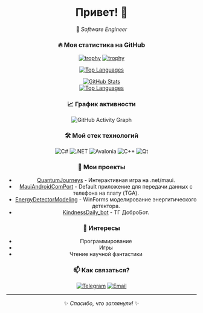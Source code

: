 <div align="center">

# Привет! 👋  
🚀 *Software Engineer*  

### 🔥 **Моя статистика на GitHub**  
[![trophy](https://github-profile-trophy.vercel.app/?username=AndrewChebotarev)](https://github.com/ryo-ma/github-profile-trophy)
[![trophy](https://github-profile-trophy.vercel.app/?username=AndrewChebotarev&theme=radical&margin-w=15&no-frame=true)](https://github.com/ryo-ma/github-profile-trophy)
 
[![Top Languages](https://github-readme-stats.vercel.app/api/top-langs/?username=AndrewChebotarev&layout=compact&theme=radical&hide_border=true)](https://github.com/AndrewChebotarev)  

[![GitHub Stats](https://github-readme-stats.vercel.app/api?username=AndrewChebotarev&show_icons=true&theme=radical&hide_border=true)](https://github.com/AndrewChebotarev)  
[![Top Languages](https://github-readme-stats.vercel.app/api/top-langs/?username=AndrewChebotarev&layout=compact&theme=radical&hide_border=true)](https://github.com/AndrewChebotarev)

### 📈 **График активности**  
![GitHub Activity Graph](https://github-readme-activity-graph.vercel.app/graph?username=AndrewChebotarev&theme=github-dark&hide_border=true&area=true)  

### 🛠 **Мой стек технологий**  
![C#](https://img.shields.io/badge/-C%23-239120?logo=c-sharp&logoColor=white)
![.NET](https://img.shields.io/badge/-.NET-512BD4?logo=.net&logoColor=white)
![Avalonia](https://img.shields.io/badge/-Avalonia-FF3D00?logo=avalonia&logoColor=white)
![C++](https://img.shields.io/badge/-C++-00599C?logo=c%2B%2B&logoColor=white)
![Qt](https://img.shields.io/badge/-Qt-41CD52?logo=qt&logoColor=white) 

### 🌟 **Мои проекты**
- [QuantumJourneys](https://github.com/AndrewChebotarev/QuantumJourneys) - Интерактивная игра на .net/maui.
- [MauiAndroidComPort](https://github.com/AndrewChebotarev/MauiAndroidComPort) - Default приложение для передачи данных с телефона на плату (TGA).
- [EnergyDetectorModeling](https://github.com/AndrewChebotarev/EnergyDetectorModeling) - WinForms моделирование энергитического детектора.
- [KindnessDaily_bot](https://github.com/AndrewChebotarev/KindnessDaily_bot) - ТГ ДоброБот.

### 🎨 **Интересы**
- Программирование
- Игры
- Чтение научной фантастики

### 📫 **Как связаться?**  
[![Telegram](https://img.shields.io/badge/-Telegram-26A5E4?style=for-the-badge&logo=telegram)](https://t.me/ChebHit)
[![Email](https://img.shields.io/badge/-Email-D14836?style=for-the-badge&logo=gmail&logoColor=white)](mailto:wizi48wizi@gmail.com)  

---  
✨ *Спасибо, что заглянули!* ✨  

</div>
